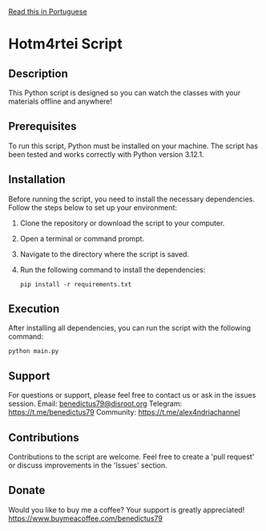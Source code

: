 [Read this in Portuguese](README_PT.md)

# Hotm4rtei Script

## Description
This Python script is designed so you can watch the classes with your materials offline and anywhere!

## Prerequisites
To run this script, Python must be installed on your machine. The script has been tested and works correctly with Python version 3.12.1.

## Installation
Before running the script, you need to install the necessary dependencies. Follow the steps below to set up your environment:

1. Clone the repository or download the script to your computer.
2. Open a terminal or command prompt.
3. Navigate to the directory where the script is saved.
4. Run the following command to install the dependencies:

   ```
   pip install -r requirements.txt
   ```

## Execution
After installing all dependencies, you can run the script with the following command:

   ```
   python main.py
   ```

## Support
For questions or support, please feel free to contact us or ask in the issues session.
Email: benedictus79@disroot.org
Telegram: https://t.me/benedictus79
Community: https://t.me/alex4ndriachannel

## Contributions
Contributions to the script are welcome. Feel free to create a 'pull request' or discuss improvements in the 'Issues' section.

## Donate
Would you like to buy me a coffee? Your support is greatly appreciated!
https://www.buymeacoffee.com/benedictus79